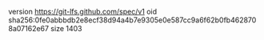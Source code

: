 version https://git-lfs.github.com/spec/v1
oid sha256:0fe0abbbdb2e8ecf38d94a4b7e9305e0e587cc9a6f62b0fb4628708a07162e67
size 1403
